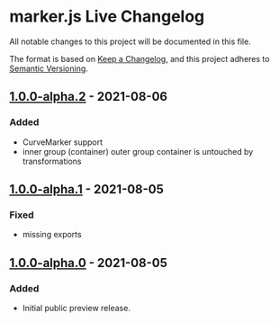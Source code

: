# marker.js Live Changelog
All notable changes to this project will be documented in this file.

The format is based on [Keep a Changelog](https://keepachangelog.com/en/1.0.0/),
and this project adheres to [Semantic Versioning](https://semver.org/spec/v2.0.0.html).

## [1.0.0-alpha.2] - 2021-08-06
### Added
- CurveMarker support
- inner group (container) outer group container is untouched by transformations

## [1.0.0-alpha.1] - 2021-08-05
### Fixed
- missing exports

## [1.0.0-alpha.0] - 2021-08-05
### Added
- Initial public preview release.

[1.0.0-alpha.2]: https://github.com/ailon/markerjs-live/releases/tag/v1.0.0-alpha.2
[1.0.0-alpha.1]: https://github.com/ailon/markerjs-live/releases/tag/v1.0.0-alpha.1
[1.0.0-alpha.0]: https://github.com/ailon/markerjs-live/releases/tag/v1.0.0-alpha.0